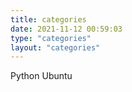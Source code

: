 ```yaml
---
title: categories
date: 2021-11-12 00:59:03
type: "categories"
layout: "categories"
---
```

Python
Ubuntu
